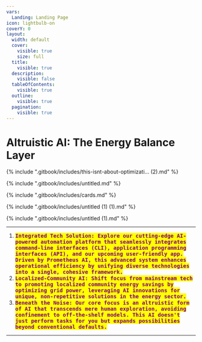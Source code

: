 ```yaml
---
vars:
  Landing: Landing Page
icon: lightbulb-on
coverY: 0
layout:
  width: default
  cover:
    visible: true
    size: full
  title:
    visible: true
  description:
    visible: false
  tableOfContents:
    visible: true
  outline:
    visible: true
  pagination:
    visible: true
---
```


# Altruistic AI: The Energy Balance Layer

{% include ".gitbook/includes/this-isnt-about-optimizati... (2).md" %}

{% include ".gitbook/includes/untitled.md" %}

{% include ".gitbook/includes/cards.md" %}

{% include ".gitbook/includes/untitled (1) (1).md" %}

{% include ".gitbook/includes/untitled (1).md" %}

***

1. <kbd><mark style="color:purple;">**Integrated Tech Solution: Explore our cutting-edge AI-powered automation platform that seamlessly integrates command-line interfaces (CLI), application programming interfaces (API), and our upcoming user-friendly app. Driven by Prometheus AI, this advanced system enhances operational efficiency by unifying diverse technologies into a single, cohesive framework.**<mark style="color:purple;"></kbd>
2. <kbd><mark style="color:purple;">**Localized-Community AI: Shift focus from mainstream tech to promoting localized community energy savings by optimizing grid power, leveraging AI innovations for unique, non-repetitive solutions in the energy sector.**<mark style="color:purple;"></kbd>
3. <kbd><mark style="color:purple;">**Beneath the Noise: Our core focus is an altruistic form of AI that transcends mere human exploration, avoiding confinement to off-the-shelf models. This AI doesn't just perform tasks for you but expands possibilities beyond conventional defaults.**<mark style="color:purple;"></kbd>

***
